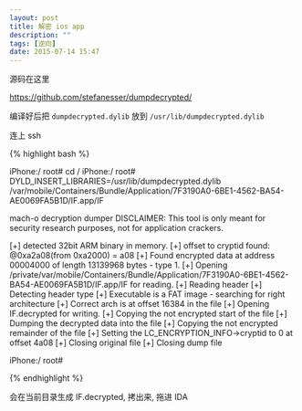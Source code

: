 ```yaml
---
layout: post
title: 解密 ios app
description: ""
tags: [逆向]
date: 2015-07-14 15:47
---
```


源码在这里

<https://github.com/stefanesser/dumpdecrypted/>

编译好后把 ```dumpdecrypted.dylib``` 放到 ```/usr/lib/dumpdecrypted.dylib```

连上 ssh

{% highlight bash %}

iPhone:/ root# cd /
iPhone:/ root# DYLD_INSERT_LIBRARIES=/usr/lib/dumpdecrypted.dylib /var/mobile/Containers/Bundle/Application/7F3190A0-6BE1-4562-BA54-AE0069FA5B1D/IF.app/IF

mach-o decryption dumper
DISCLAIMER: This tool is only meant for security research purposes, not for application crackers.

[+] detected 32bit ARM binary in memory.
[+] offset to cryptid found: @0xa2a08(from 0xa2000) = a08
[+] Found encrypted data at address 00004000 of length 13139968 bytes - type 1.
[+] Opening /private/var/mobile/Containers/Bundle/Application/7F3190A0-6BE1-4562-BA54-AE0069FA5B1D/IF.app/IF for reading.
[+] Reading header
[+] Detecting header type
[+] Executable is a FAT image - searching for right architecture
[+] Correct arch is at offset 16384 in the file
[+] Opening IF.decrypted for writing.
[+] Copying the not encrypted start of the file
[+] Dumping the decrypted data into the file
[+] Copying the not encrypted remainder of the file
[+] Setting the LC_ENCRYPTION_INFO->cryptid to 0 at offset 4a08
[+] Closing original file
[+] Closing dump file

iPhone:/ root#

{% endhighlight %}

会在当前目录生成 IF.decrypted, 拷出来, 拖进 IDA